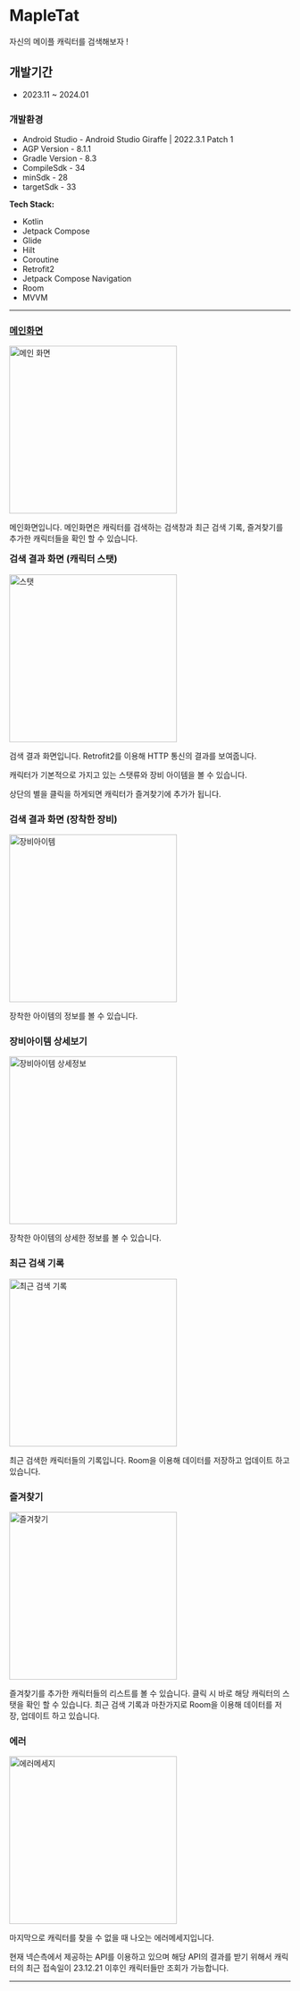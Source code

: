 # MapleTat 
자신의 메이플 캐릭터를 검색해보자 !


## 개발기간
* 2023.11 ~ 2024.01


### 개발환경
- Android Studio - Android Studio Giraffe | 2022.3.1 Patch 1
- AGP Version - 8.1.1
- Gradle Version - 8.3
- CompileSdk - 34
- minSdk - 28
- targetSdk - 33

**Tech Stack:**

- Kotlin
- Jetpack Compose
- Glide
- Hilt
- Coroutine 
- Retrofit2
- Jetpack Compose Navigation
- Room
- MVVM

---

### [메인화면](https://github.com/Jeong-Byeong-hun/MapleTat/wiki/%EB%A9%94%EC%9D%B8%ED%99%94%EB%A9%B4)


<div style="float:left; margin-right:10px;">
  <img src="https://github.com/Jeong-Byeong-hun/MaSearch/assets/46989392/14dddb3d-0fba-4680-8a55-c098827c07a3" alt="메인 화면" width="300">

  
  메인화면입니다. 메인화면은 캐릭터를 검색하는 검색창과 최근 검색 기록, 즐겨찾기를 추가한 캐릭터들을 확인 할 수 있습니다.
</div>


### 검색 결과 화면 (캐릭터 스탯)

  <img src="https://github.com/Jeong-Byeong-hun/MaSearch/assets/46989392/c460bef2-fdb6-4139-b2a2-16fd7a507c08" alt="스탯" width="300">

  
  검색 결과 화면입니다. Retrofit2를 이용해 HTTP 통신의 결과를 보여줍니다.


  캐릭터가 기본적으로 가지고 있는 스탯류와 장비 아이템을 볼 수 있습니다.


  상단의 별을 클릭을 하게되면 캐릭터가 즐겨찾기에 추가가 됩니다.


### 검색 결과 화면 (장착한 장비)
  <img src="https://github.com/Jeong-Byeong-hun/MaSearch/assets/46989392/e4aaecc6-8fdf-4224-827a-adc95d8ddd14" alt="장비아이템" width="300">

  
  장착한 아이템의 정보를 볼 수 있습니다.


### 장비아이템 상세보기
  <img src="https://github.com/Jeong-Byeong-hun/MaSearch/assets/46989392/d42e4b78-fa8d-4130-b061-92fbddf32e6a" alt="장비아이템 상세정보" width="300">


  장착한 아이템의 상세한 정보를 볼 수 있습니다.


### 최근 검색 기록
  <img src="https://github.com/Jeong-Byeong-hun/MaSearch/assets/46989392/e38c7ca7-6dab-4250-aef0-6ba18c385c07" alt="최근 검색 기록" width="300">
  

  최근 검색한 캐릭터들의 기록입니다. Room을 이용해 데이터를 저장하고 업데이트 하고 있습니다.


### 즐겨찾기
  <img src="https://github.com/Jeong-Byeong-hun/MaSearch/assets/46989392/c1338283-b215-4971-aebe-a9e6e7bf3eb8" alt="즐겨찾기" width="300">
  

  즐겨찾기를 추가한 캐릭터들의 리스트를 볼 수 있습니다. 클릭 시 바로 해당 캐릭터의 스탯을 확인 할 수 있습니다. 최근 검색 기록과 마찬가지로 Room을 이용해 데이터를 저장, 업데이트 하고 있습니다.


### 에러
  <img src="https://github.com/Jeong-Byeong-hun/MaSearch/assets/46989392/31159dbe-4c67-40c8-90e2-ef0629b49560" alt="에러메세지" width="300">
  

  마지막으로 캐릭터를 찾을 수 없을 때 나오는 에러메세지입니다. 
  
  
  현재 넥슨측에서 제공하는 API를 이용하고 있으며 해당 API의 결과를 받기 위해서 캐릭터의 최근 접속일이 23.12.21 이후인 캐릭터들만 조회가 가능합니다.



---



